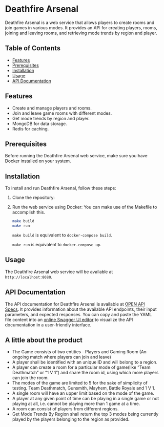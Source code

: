 # Deathfire Arsenal

Deathfire Arsenal is a web service that allows players to create rooms and join games in various modes. It provides an API for creating players, rooms, joining and leaving rooms, and retrieving mode trends by region and player.

## Table of Contents
- [Features](#features)
- [Prerequisites](#prerequisites)
- [Installation](#installation)
- [Usage](#usage)
- [API Documentation](#api-documentation)

## Features

- Create and manage players and rooms.
- Join and leave game rooms with different modes.
- Get mode trends by region and player.
- MongoDB for data storage.
- Redis for caching.

## Prerequisites

Before running the Deathfire Arsenal web service, make sure you have Docker installed on your system.

## Installation

To install and run Deathfire Arsenal, follow these steps:

1. Clone the repository:
2. Run the web service using Docker: You can make use of the Makefile to accomplish this.

   ```bash
   make build
   make run
   ```

   `make build` is equivalent to `docker-compose build`.

   `make run` is equivalent to `docker-compose up`.

## Usage

The Deathfire Arsenal web service will be available at `http://localhost:8080`.

## API Documentation

The API documentation for Deathfire Arsenal is available at [OPEN API Specs](documentation/documentation.yaml). It provides information about the available API endpoints, their input parameters, and expected responses. You can copy and paste the YAML file content into an [online Swagger UI editor](https://editor-next.swagger.io/) to visualize the API documentation in a user-friendly interface.

## A little about the product
- The Game consists of two entities - Players and Gaming Room (An ongoing match where players can join and leave)
- A player shall be identified with an unique ID and will belong to a region.
- A player can create a room for a particular mode of game(like “Team Deathmatch” or “1 V 1”) and share the room id, using which more players can join the room.
- The modes of the game are limited to 5 for the sake of simplicity of testing. Team Deathmatch, Gunsmith, Mayhem, Battle Royale and 1 V 1.
- A single room will have an upper limit based on the mode of the game.
- A player at any given point of time can be playing in a single game or not playing at all, i.e. cannot be playing more than 1 game at a time.
- A room can consist of players from different regions.
- Get Mode Trends By Region shall return the top 3 modes being currently played by the players belonging to the region as provided.